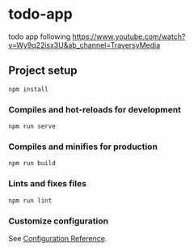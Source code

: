 # todo-app

todo app following https://www.youtube.com/watch?v=Wy9q22isx3U&ab_channel=TraversyMedia

## Project setup
```
npm install
```

### Compiles and hot-reloads for development
```
npm run serve
```

### Compiles and minifies for production
```
npm run build
```

### Lints and fixes files
```
npm run lint
```

### Customize configuration
See [Configuration Reference](https://cli.vuejs.org/config/).
